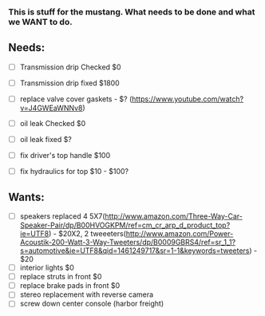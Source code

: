 ### This is stuff for the mustang. What needs to be done and what we WANT to do.


## Needs:

- [ ] Transmission drip Checked $0
- [ ] Transmission drip fixed $1800
- [ ] replace valve cover gaskets - $? (https://www.youtube.com/watch?v=J4GWEaWNNv8)
- [ ] oil leak Checked $0
- [ ] oil leak fixed $?
- [ ] fix driver's top handle $100
- [ ] fix hydraulics for top $10 - $100?


## Wants:
- [ ] speakers replaced 4 5X7(http://www.amazon.com/Three-Way-Car-Speaker-Pair/dp/B00HVOGKPM/ref=cm_cr_arp_d_product_top?ie=UTF8) - $20X2, 2 tweeeters(http://www.amazon.com/Power-Acoustik-200-Watt-3-Way-Tweeters/dp/B0009GBRS4/ref=sr_1_1?s=automotive&ie=UTF8&qid=1461249717&sr=1-1&keywords=tweeters) - $20
- [ ] interior lights $0
- [ ] replace struts in front $0
- [ ] replace brake pads in front $0
- [ ] stereo replacement with reverse camera
- [ ] screw down center console (harbor freight)
